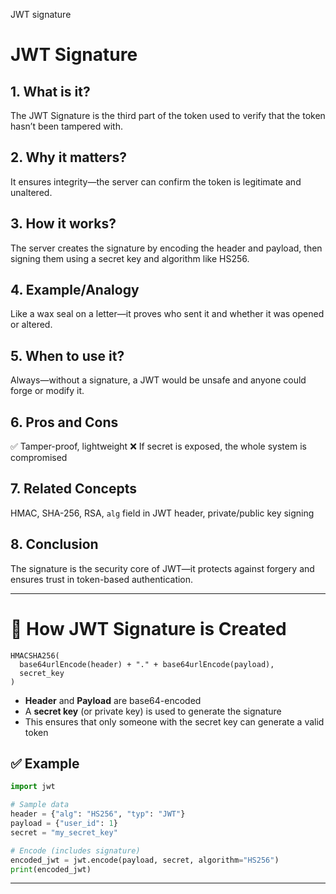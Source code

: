 JWT signature 

# JWT Signature

## 1. What is it?
The JWT Signature is the third part of the token used to verify that the token hasn’t been tampered with.

## 2. Why it matters?
It ensures integrity—the server can confirm the token is legitimate and unaltered.

## 3. How it works?
The server creates the signature by encoding the header and payload, then signing them using a secret key and algorithm like HS256.

## 4. Example/Analogy
Like a wax seal on a letter—it proves who sent it and whether it was opened or altered.

## 5. When to use it?
Always—without a signature, a JWT would be unsafe and anyone could forge or modify it.

## 6. Pros and Cons
✅ Tamper-proof, lightweight ❌ If secret is exposed, the whole system is compromised

## 7. Related Concepts
HMAC, SHA-256, RSA, `alg` field in JWT header, private/public key signing

## 8. Conclusion
The signature is the security core of JWT—it protects against forgery and ensures trust in token-based authentication.

--- 

# 🔧 How JWT Signature is Created

```
HMACSHA256(
  base64urlEncode(header) + "." + base64urlEncode(payload),
  secret_key
)
```

* **Header** and **Payload** are base64-encoded
* A **secret key** (or private key) is used to generate the signature
* This ensures that only someone with the secret key can generate a valid token

## ✅ Example

```python
import jwt

# Sample data
header = {"alg": "HS256", "typ": "JWT"}
payload = {"user_id": 1}
secret = "my_secret_key"

# Encode (includes signature)
encoded_jwt = jwt.encode(payload, secret, algorithm="HS256")
print(encoded_jwt)
```

---
